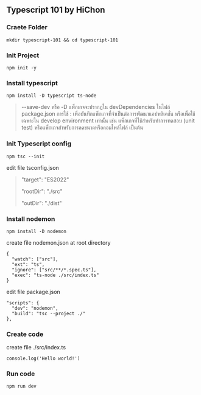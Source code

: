 ## Typescript 101 by HiChon

### Craete Folder

```
mkdir typescript-101 && cd typescript-101
```

### Init Project

```
npm init -y
```

### Install typescript

```
npm install -D typescript ts-node
```

> --save-dev หรือ -D
> แพ็กเกจจะปรากฎใน devDependencies ในไฟล์ package.json
> การใช้ :
> เพื่อบันทึกแพ็กเกจที่จำเป็นต่อการพัฒนาแอปพลิเคชั่น หรือเพื่อใช้เฉพาะใน develop environment เท่านั้น เช่น แพ็กเกจที่ใช้สำหรับทำการทดสอบ (unit test) หรือแพ็กเกจสำหรับการลดขนาดหรือคอมไพล์ไฟล์ เป็นต้น

### Init Typescript config

```
npm tsc --init
```

edit file tsconfig.json

> "target": "ES2022"
>
> "rootDir": "./src"
>
> "outDir": "./dist"

### Install nodemon

```
npm install -D nodemon
```

create file nodemon.json at root directory

```
{
  "watch": ["src"],
  "ext": "ts",
  "ignore": ["src/**/*.spec.ts"],
  "exec": "ts-node ./src/index.ts"
}
```

edit file package.json

>

```
"scripts": {
  "dev": "nodemon",
  "build": "tsc --project ./"
},
```

### Create code

create file ./src/index.ts

```
console.log('Hello world!')
```

### Run code

```
npm run dev
```
